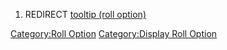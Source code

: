 1.  REDIRECT [tooltip (roll option)](tooltip_\(roll_option\) "wikilink")

[Category:Roll Option](Category:Roll_Option "wikilink")
[Category:Display Roll Option](Category:Display_Roll_Option "wikilink")